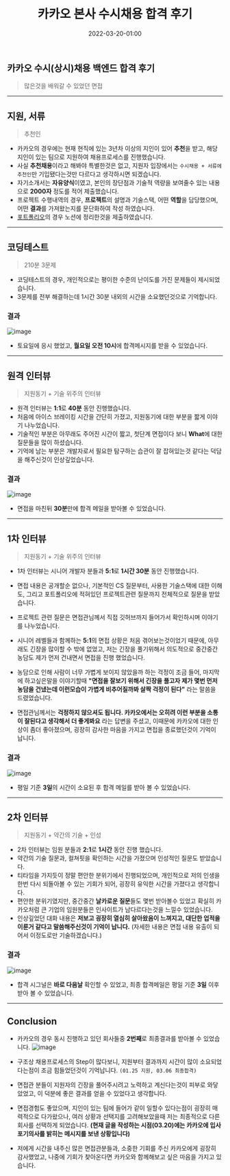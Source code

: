 ﻿---
title: 카카오 본사 수시채용 합격 후기
date: 2022-03-20-01:00
categories:
- Recruit_Story

tags:
- Diary
- Recruit
- KaKao

photos:
- https://user-images.githubusercontent.com/43930419/158774602-9591f1e9-f3a6-4139-bfb5-1eaae0a2fc9f.png

---

## 카카오 수시(상시)채용 백엔드 합격 후기
> 많은것을 배워갈 수 있었던 면접


---

## 지원, 서류
> 추천인

- 카카오의 경우에는 현재 현직에 있는 3년차 이상의 지인이 있어 **추천**을 받고, 해당 지인이 있는 팀으로 지원하여 채용프로세스를 진행했습니다.
- 사실 **추천채용**이라고 해봐야 특별한것은 없고, 지원자 입장에서는 `수시채용 + 서류에 추천인`만 기입됐다는것만 다르다고 생각하시면 되겠습니다.
- 자기소개서는 **자유양식**이였고, 본인의 장단점과 기술적 역량을 보여줄수 있는 내용으로 **2000자** 정도를 적어 제출했습니다.
- 프로젝트 수행내역의 경우, **프로젝트**의 설명과 기술스택, 어떤 **역할**을 담당했으며, 어떤 **결과**를 가져왔는지를 문단화하여 작성 하였습니다.
- [포트폴리오](https://oval-parcel-d20.notion.site/Jung-YoonSung-fc63af65867d4f0085f059a50d2e0983)의 경우 노션에 정리한것을 제출하였습니다.

---

## 코딩테스트
> 210분 3문제

- 코딩테스트의 경우, 개인적으로는 평이한 수준의 난이도를 가진 문제들이 제시되었습니다.
- 3문제를 전부 해결하는데 1시간 30분 내외의 시간을 소요했던것으로 기억합니다.


### 결과

![image](https://user-images.githubusercontent.com/43930419/158774471-b52fbe88-7365-4796-82ce-90f74624b31d.png)

- 토요일에 응시 했었고, **월요일 오전 10시**에 합격메시지를 받을 수 있었습니다.


---

## 원격 인터뷰
> 지원동기 + 기술 위주의 인터뷰

- 원격 인터뷰는 **1:1**로 **40분** 동안 진행했습니다.
- 처음에 아이스 브레이킹 시간을 간단히 가졌고, 지원동기에 대한 부분을 짧게 이야기 나누었습니다.
- 기술적인 부분은 아무래도 주어진 시간이 짧고, 첫단계 면접이다 보니 **What**에 대한 질문들을 많이 하셨습니다.
- 기억에 남는 부분은 개발자로서 필요한 탐구하는 습관이 잘 잡혀있는것 같다는 덕담을 해주신것이 인상깊었습니다.

### 결과

![image](https://user-images.githubusercontent.com/43930419/158774495-5f714e60-7591-4645-894c-c6e5c356f7a5.png)

- 면접을 마친뒤 **30분**만에 합격 메일을 받아볼 수 있었습니다.


---

## 1차 인터뷰
> 지원동기 + 기술 위주의 인터뷰

- 1차 인터뷰는 시니어 개발자 분들과 **5:1**로 **1시간 30분** 동안 진행했습니다.
- 면접 내용은 공개할순 없으나, 기본적인 CS 질문부터, 사용한 기술스택에 대한 이해도, 그리고 포트폴리오에 적혀있던 프로젝트관련 질문까지 전체적으로 질문을 받았습니다. 
- 프로젝트 관련 질문은 면접관님께서 직접 깃허브까지 들어가서 확인하시며 이야기를 나누었습니다.

- 시니어 레벨들과 함께하는 **5:1**의 면접 상황은 처음 겪어보는것이었기 때문에, 아무래도 긴장을 많이할 수 밖에 없었고, 저는 긴장을 풀기위해서 의도적으로 중간중간 농담도 제가 먼저 건내면서 면접을 진행 했었습니다.
- 농담으로 인해 사람이 너무 가볍게 보이지 않았을까 하는 걱정이 조금 들어, 마지막에 하고싶은말을 이야기할때 **"면접을 잘보기 위해서 긴장을 풀고자 제가 몇번 먼저 농담을 건냈는데 이런모습이 가볍게 비추어질까봐 살짝 걱정이 된다"** 라는 말씀을 드렸었습니다.
- 면접관님께서는 **걱정하지 않으셔도 됩니다. 카카오에서는 오히려 이런 부분을 소통이 잘된다고 생각해서 더 좋게봐요** 라는 답변을 주셨고, 이때문에 카카오에 대한 인상이 좀더 좋아졌으며, 굉장히 감사한 마음을 가지고 면접을 종료했던것이 기억이 납니다.


### 결과

![image](https://user-images.githubusercontent.com/43930419/158774528-e3e00144-96a2-44da-ba6d-98b9ece4500d.png)

- 평일 기준 **3일**의 시간이 소요된 후 합격 메일를 받아 볼 수 있었습니다.

---

## 2차 인터뷰
> 지원동기 + 약간의 기술 + 인성

- 2차 인터뷰는 임원 분들과 **2:1**로 **1시간** 동안 진행 했습니다.
- 약간의 기술 질문과, 컬쳐핏을 확인하는 시간을 가졌으며 인성적인 질문도 받았습니다.
- 티타임을 가지듯이 정말 편안한 분위기에서 진행되었으며, 개인적으로 저의 인생을 한번 다시 되돌아볼 수 있는 기회가 되어, 굉장히 유익한 시간을 가졌다고 생각합니다.
- 편안한 분위기였지만, 중간중간 **날카로운 질문**들도 몇번 받아볼수 있었고 확실히 카카오처럼 큰 기업의 임원분들은 인사이트가 남다르다는것을 느낄수 있었습니다.
- 인상깊었던 대화 내용은 **저보고 굉장히 열심히 살아왔음이 느껴지고, 대단한 업적을 이룬거 같다고 말씀해주신것이 기억이 납니다.** (자세한 내용은 면접 내용 유출이 되어서 이정도로만 기술하겠습니다.)


### 결과

![image](https://user-images.githubusercontent.com/43930419/158774602-9591f1e9-f3a6-4139-bfb5-1eaae0a2fc9f.png)

- 합격 시그널은 **바로 다음날** 확인할 수 있었고, 최종 합격메일은 평일 기준 **3일** 이후 받아 볼 수 있었습니다.

---

## Conclusion

- 카카오의 경우 동시 진행하고 있던 회사들중 **2번째**로 최종결과를 받아볼 수 있었습니다.
![image](https://user-images.githubusercontent.com/43930419/158774387-044a7dd7-3fb4-45b2-a7b2-c7e2ee206b82.png)

- 구조상 채용프로세스의 Step이 많다보니, 지원부터 결과까지 시간이 많이 소요되었다는점이 조금 힘들었던것이 기억납니다. `(01.25 지원, 03.06 최종합격)`
- 면접관 분들이 지원자의 긴장을 풀어주시려고 노력하고 계신다는것이 피부로 와닿았었고, 이 덕분에 좋은 결과를 얻을 수 있었다고 생각합니다.
- 면접경험도 좋았으며, 지인이 있는 팀에 들어가 같이 일할수 있다는점이 굉장히 매력적으로 다가왔으나, 여러 상황과 선택지를 고려해보았을때 저는 최종적으로 다른 회사를 선택하게 되었습니다. **(현재 글을 작성하는 시점(03.20)에는 카카오에 입사 포기의사를 밝히는 메시지를 보낸 상황입니다)**
- 저에게 시간을 내주신 많은 면접관분들과, 소중한 기회를 주신 카카오에게 굉장히 감사했었고, 나중에 기회가 찾아온다면 카카오와 함께해보고 싶은 마음을 가지고 있습니다.